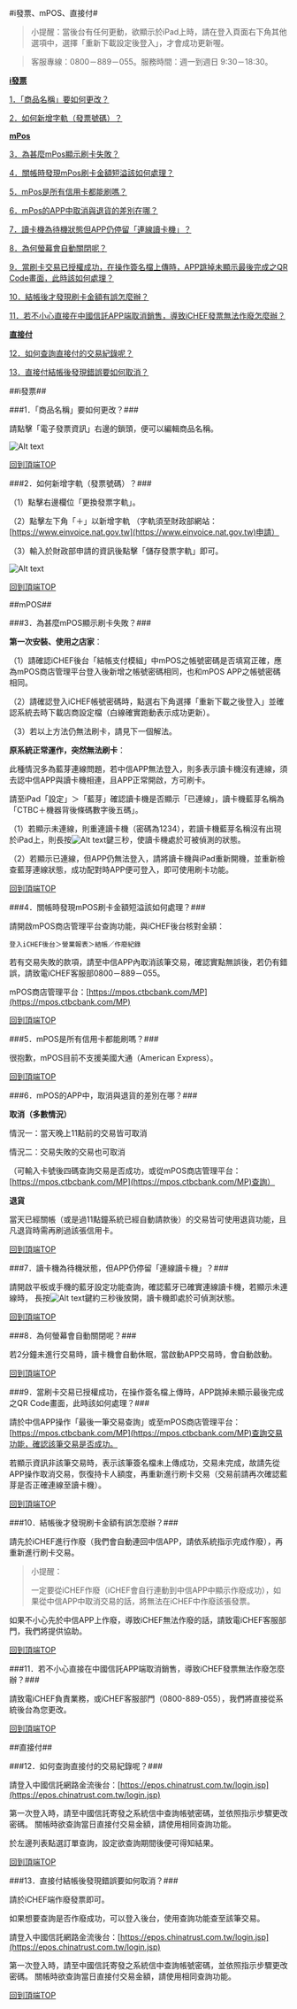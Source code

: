 #i發票、mPOS、直接付#

>小提醒：當後台有任何更動，欲顯示於iPad上時，請在登入頁面右下角其他選項中，選擇「重新下載設定後登入」，才會成功更新喔。

>客服專線：0800－889－055。服務時間：週一到週日 9:30－18:30。


[**i發票**](#i發票)

[1．「商品名稱」要如何更改？](#1商品名稱要如何更改)

[2．如何新增字軌（發票號碼）？](#2如何新增字軌發票號碼)


[**mPos**](#mpos)

[3．為甚麼mPos顯示刷卡失敗？](#3為甚麼mpos顯示刷卡失敗)

[4．關帳時發現mPos刷卡金額短溢該如何處理？](#4關帳時發現mpos刷卡金額短溢該如何處理)

[5．mPos是所有信用卡都能刷嗎？](#5mpos是所有信用卡都能刷嗎)

[6．mPos的APP中取消與退貨的差別在哪？](#6mpos的app中取消與退貨的差別在哪)

[7．讀卡機為待機狀態但APP仍停留「連線讀卡機」？](#7讀卡機為待機狀態但app仍停留連線讀卡機)

[8．為何螢幕會自動關閉呢？](#8為何螢幕會自動關閉呢)

[9．當刷卡交易已授權成功，在操作簽名檔上傳時，APP跳掉未顯示最後完成之QR Code畫面，此時該如何處理？](#9當刷卡交易已授權成功在操作簽名檔上傳時app跳掉未顯示最後完成之qr-code畫面此時該如何處理)

[10．結帳後才發現刷卡金額有誤怎麼辦？](#10結帳後才發現刷卡金額有誤怎麼辦)

[11．若不小心直接在中國信託APP端取消銷售，導致iCHEF發票無法作廢怎麼辦？](#11若不小心直接在中國信託app端取消銷售導致ichef發票無法作廢怎麼辦)


[**直接付**](#直接付)

[12．如何查詢直接付的交易紀錄呢？](#12如何查詢直接付的交易紀錄呢)

[13．直接付結帳後發現錯誤要如何取消？](#13直接付結帳後發現錯誤要如何取消)


##i發票##

###1．「商品名稱」要如何更改？###

請點擊「電子發票資訊」右邊的鎖頭，便可以編輯商品名稱。

![Alt text](/SIDEPRODUCT/changename.PNG)

[回到頂端TOP](#i發票mpos直接付)


###2．如何新增字軌（發票號碼）？###

（1）點擊右邊欄位「更換發票字軌」。

（2）點擊左下角「＋」以新增字軌 （字軌須至財政部網站：[https://www.einvoice.nat.gov.tw](https://www.einvoice.nat.gov.tw)申請）

（3）輸入於財政部申請的資訊後點擊「儲存發票字軌」即可。

![Alt text](/SIDEPRODUCT/changeinvoice.PNG)

[回到頂端TOP](#i發票mpos直接付)


##mPOS##


###3．為甚麼mPOS顯示刷卡失敗？###

**第一次安裝、使用之店家**：

（1）請確認iCHEF後台「結帳支付模組」中mPOS之帳號密碼是否填寫正確，應為mPOS商店管理平台登入後新增之帳號密碼相同，也和mPOS APP之帳號密碼相同。

（2）請確認登入iCHEF帳號密碼時，點選右下角選擇「重新下載之後登入」並確認系統去時下載店商設定檔（白線確實跑動表示成功更新）。

（3）若以上方法仍無法刷卡，請見下一個解法。

**原系統正常運作，突然無法刷卡**：

此種情況多為藍芽連線問題，若中信APP無法登入，則多表示讀卡機沒有連線，須去認中信APP與讀卡機相連，且APP正常開啟，方可刷卡。

請至iPad「設定」＞「藍芽」確認讀卡機是否顯示「已連線」，讀卡機藍芽名稱為「CTBC＋機器背後條碼數字後五碼」。

（1）若顯示未連線，則重連讀卡機（密碼為1234），若讀卡機藍芽名稱沒有出現於iPad上，則長按![Alt text](/SIDEPRODUCT/mposreset.PNG)鍵三秒，使讀卡機處於可被偵測的狀態。

（2）若顯示已連線，但APP仍無法登入，請將讀卡機與iPad重新開機，並重新檢查藍芽連線狀態，成功配對時APP便可登入，即可使用刷卡功能。

[回到頂端TOP](#i發票mpos直接付)


###4．關帳時發現mPOS刷卡金額短溢該如何處理？###

請開啟mPOS商店管理平台查詢功能，與iCHEF後台核對金額：

    登入iCHEF後台＞營業報表＞結帳／作廢紀錄

若有交易失敗的款項，請至中信APP內取消該筆交易，確認實點無誤後，若仍有錯誤，請致電iCHEF客服部0800－889－055。

mPOS商店管理平台：[https://mpos.ctbcbank.com/MP](https://mpos.ctbcbank.com/MP)

[回到頂端TOP](#i發票mpos直接付)


###5．mPOS是所有信用卡都能刷嗎？###

很抱歉，mPOS目前不支援美國大通（American Express）。

[回到頂端TOP](#i發票mpos直接付)


###6．mPOS的APP中，取消與退貨的差別在哪？###

**取消（多數情況）**

情況一：當天晚上11點前的交易皆可取消

情況二：交易失敗的交易也可取消

（可輸入卡號後四碼查詢交易是否成功，或從mPOS商店管理平台：[https://mpos.ctbcbank.com/MP](https://mpos.ctbcbank.com/MP)查詢）


**退貨**

當天已經關帳（或是過11點鐘系統已經自動請款後）的交易皆可使用退貨功能，且凡退貨時需再刷過該張信用卡。

[回到頂端TOP](#i發票mpos直接付)



###7．讀卡機為待機狀態，但APP仍停留「連線讀卡機」？###

請開啟平板或手機的藍牙設定功能查詢，確認藍牙已確實連線讀卡機，若顯示未連線時，
長按![Alt text](/SIDEPRODUCT/mposreset.PNG)鍵約三秒後放開，讀卡機即處於可偵測狀態。

[回到頂端TOP](#i發票mpos直接付)



###8．為何螢幕會自動關閉呢？###

若2分鐘未進行交易時，讀卡機會自動休眠，當啟動APP交易時，會自動啟動。

[回到頂端TOP](#i發票mpos直接付)


###9．當刷卡交易已授權成功，在操作簽名檔上傳時，APP跳掉未顯示最後完成之QR Code畫面，此時該如何處理？###

請於中信APP操作「最後一筆交易查詢」或至mPOS商店管理平台：[https://mpos.ctbcbank.com/MP](https://mpos.ctbcbank.com/MP)查詢交易功能，確認該筆交易是否成功。

若顯示資訊非該筆交易時，表示該筆簽名檔未上傳成功，交易未完成，故請先從APP操作取消交易，恢復持卡人額度，再重新進行刷卡交易（交易前請再次確認藍芽是否正確連線至讀卡機）。

[回到頂端TOP](#i發票mpos直接付)


###10．結帳後才發現刷卡金額有誤怎麼辦？###

請先於iCHEF進行作廢（我們會自動連回中信APP，請依系統指示完成作廢），再重新進行刷卡交易。

> 小提醒：
> 
> 一定要從iCHEF作廢（iCHEF會自行連動到中信APP中顯示作廢成功），如果從中信APP中取消交易的話，將無法在iCHEF中作廢該張發票。

如果不小心先於中信APP上作廢，導致iCHEF無法作廢的話，請致電iCHEF客服部門，我們將提供協助。

[回到頂端TOP](#i發票mpos直接付)


###11．若不小心直接在中國信託APP端取消銷售，導致iCHEF發票無法作廢怎麼辦？###

請致電iCHEF負責業務，或iCHEF客服部門（0800-889-055），我們將直接從系統後台為您更改。

[回到頂端TOP](#i發票mpos直接付)


##直接付##


###12．如何查詢直接付的交易紀錄呢？###

請登入中國信託網路金流後台：[https://epos.chinatrust.com.tw/login.jsp](https://epos.chinatrust.com.tw/login.jsp)
	
第一次登入時，請至中國信託寄發之系統信中查詢帳號密碼，並依照指示步驟更改密碼。
關帳時欲查詢當日直接付交易金額，請使用相同查詢功能。

於左邊列表點選訂單查詢，設定欲查詢期間後便可得知結果。

[回到頂端TOP](#i發票mpos直接付)


###13．直接付結帳後發現錯誤要如何取消？###

請於iCHEF端作廢發票即可。

如果想要查詢是否作廢成功，可以登入後台，使用查詢功能查至該筆交易。

請登入中國信託網路金流後台：[https://epos.chinatrust.com.tw/login.jsp](https://epos.chinatrust.com.tw/login.jsp)

第一次登入時，請至中國信託寄發之系統信中查詢帳號密碼，並依照指示步驟更改密碼。
關帳時欲查詢當日直接付交易金額，請使用相同查詢功能。


[回到頂端TOP](#i發票mpos直接付)
